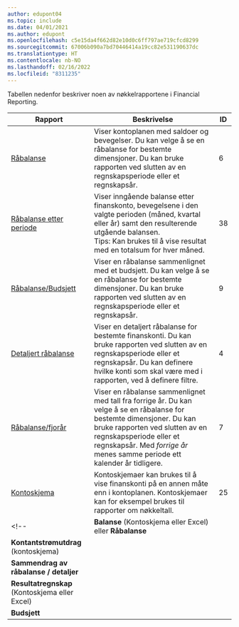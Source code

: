 ```yaml
---
author: edupont04
ms.topic: include
ms.date: 04/01/2021
ms.author: edupont
ms.openlocfilehash: c5e15da4f662d82e10d0c6ff797ae719cfcd8299
ms.sourcegitcommit: 67006b090a7bd70446414a19cc82e531190637dc
ms.translationtype: HT
ms.contentlocale: nb-NO
ms.lasthandoff: 02/16/2022
ms.locfileid: "8311235"
---
```

Tabellen nedenfor beskriver noen av nøkkelrapportene i Financial Reporting.

| Rapport | Beskrivelse | ID | 
|--|--|--|
| [Råbalanse](https://businesscentral.dynamics.com?report=6) | Viser kontoplanen med saldoer og bevegelser. Du kan velge å se en råbalanse for bestemte dimensjoner. Du kan bruke rapporten ved slutten av en regnskapsperiode eller et regnskapsår. | 6 |
| [Råbalanse etter periode](https://businesscentral.dynamics.com?report=38) | Viser inngående balanse etter finanskonto, bevegelsene i den valgte perioden (måned, kvartal eller år) samt den resulterende utgående balansen. <br>Tips: Kan brukes til å vise resultat med en totalsum for hver måned.| 38 |
| [Råbalanse/Budsjett](https://businesscentral.dynamics.com?report=9) | Viser en råbalanse sammenlignet med et budsjett. Du kan velge å se en råbalanse for bestemte dimensjoner. Du kan bruke rapporten ved slutten av en regnskapsperiode eller et regnskapsår. | 9 |
| [Detaljert råbalanse](https://businesscentral.dynamics.com?report=4) | Viser en detaljert råbalanse for bestemte finanskonti. Du kan bruke rapporten ved slutten av en regnskapsperiode eller et regnskapsår. Du kan definere hvilke konti som skal være med i rapporten, ved å definere filtre. | 4 |
| [Råbalanse/fjorår](https://businesscentral.dynamics.com?report=7) | Viser en råbalanse sammenlignet med tall fra forrige år. Du kan velge å se en råbalanse for bestemte dimensjoner. Du kan bruke rapporten ved slutten av en regnskapsperiode eller et regnskapsår. Med *forrige år* menes samme periode ett kalender år tidligere. | 7 | 
| [Kontoskjema](https://businesscentral.dynamics.com?report=25) | Kontoskjemaer kan brukes til å vise finanskonti på en annen måte enn i kontoplanen. Kontoskjemaer kan for eksempel brukes til rapporter om nøkkeltall. | 25 |
<!-- | **Balanse** (Kontoskjema eller Excel) eller **Råbalanse** |  |  |
| **Kontantstrømutdrag** (kontoskjema) |  |  |
| **Sammendrag av råbalanse / detaljer** |  |  |
| **Resultatregnskap** (Kontoskjema eller Excel) |  |  |
| **Budsjett** |  |  | -->